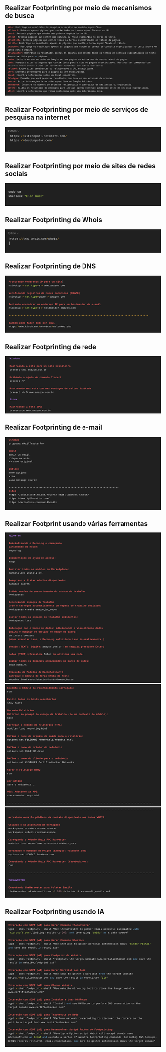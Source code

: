 <h2>Realizar Footprinting por meio de mecanismos de busca</h2>
<img src="https://github.com/Diegodevcyber/Certified-Ethical-Hacker-V13/blob/main/Module%2002%20-%20Labs/Images/1.png?raw=true">

<h2>Realizar Footprinting por meio de serviços de pesquisa na internet</h2>
<img src="https://github.com/Diegodevcyber/Certified-Ethical-Hacker-V13/blob/main/Module%2002%20-%20Labs/Images/2.png?raw=true">

<h2>Realizar Footprinting por meio de sites de redes sociais</h2>
<img src="https://github.com/Diegodevcyber/Certified-Ethical-Hacker-V13/blob/main/Module%2002%20-%20Labs/Images/3.png?raw=true">

<h2>Realizar Footprinting de Whois</h2>
<img src="https://github.com/Diegodevcyber/Certified-Ethical-Hacker-V13/blob/main/Module%2002%20-%20Labs/Images/4.png?raw=true">

<h2>Realizar Footprinting de DNS</h2>
<img src="https://github.com/Diegodevcyber/Certified-Ethical-Hacker-V13/blob/main/Module%2002%20-%20Labs/Images/5.png?raw=true">

<h2>Realizar Footprinting de rede</h2>
<img src="https://github.com/Diegodevcyber/Certified-Ethical-Hacker-V13/blob/main/Module%2002%20-%20Labs/Images/6.png?raw=true">

<h2>Realizar Footprinting de e-mail</h2>
<img src="https://github.com/Diegodevcyber/Certified-Ethical-Hacker-V13/blob/main/Module%2002%20-%20Labs/Images/7.png?raw=true">

<h2>Realizar Footprint usando várias ferramentas</h2>
<img src="https://github.com/Diegodevcyber/Certified-Ethical-Hacker-V13/blob/main/Module%2002%20-%20Labs/Images/8.1.png?raw=true">
<img src="https://github.com/Diegodevcyber/Certified-Ethical-Hacker-V13/blob/main/Module%2002%20-%20Labs/Images/8.2.png?raw=true">
<img src="https://github.com/Diegodevcyber/Certified-Ethical-Hacker-V13/blob/main/Module%2002%20-%20Labs/Images/8.3.png?raw=true">

<h2>Realizar Footprinting usando IA</h2>
<img src="https://github.com/Diegodevcyber/Certified-Ethical-Hacker-V13/blob/main/Module%2002%20-%20Labs/Images/9.png?raw=true">
